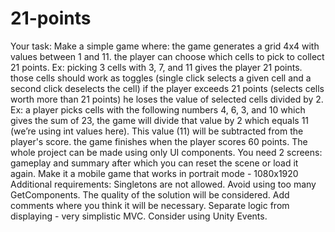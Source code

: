 # 21-points

Your task:
Make a simple game where:
the game generates a grid 4x4 with values between 1 and 11.
the player can choose which cells to pick to collect 21 points.
Ex: picking 3 cells with 3, 7, and 11 gives the player 21 points.
those cells should work as toggles (single click selects a given cell and a second click deselects the cell)
if the player exceeds 21 points (selects cells worth more than 21 points) he loses the value of selected cells divided by 2.
Ex: a player picks cells with the following numbers 4, 6, 3, and 10 which gives the sum of 23, the game will divide that value by 2 which equals 11 (we’re using int values here). This value (11) will be subtracted from the player's score.
the game finishes when the player scores 60 points.
The whole project can be made using only UI components.
You need 2 screens: gameplay and summary after which you can reset the scene or load it again.
Make it a mobile game that works in portrait mode - 1080x1920
Additional requirements:
Singletons are not allowed.
Avoid using too many GetComponents.
The quality of the solution will be considered.
Add comments where you think it will be necessary.
Separate logic from displaying - very simplistic MVC.
Consider using Unity Events.
